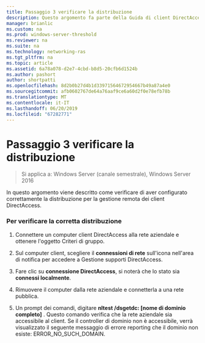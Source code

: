 ```yaml
---
title: Passaggio 3 verificare la distribuzione
description: Questo argomento fa parte della Guida di client DirectAccess di gestire in remoto in Windows Server 2016.
manager: brianlic
ms.custom: na
ms.prod: windows-server-threshold
ms.reviewer: na
ms.suite: na
ms.technology: networking-ras
ms.tgt_pltfrm: na
ms.topic: article
ms.assetid: 6a78a078-d2e7-4cbd-b8d5-20cfb6d1524b
ms.author: pashort
author: shortpatti
ms.openlocfilehash: 8d2b0b27d4b1d33971564672954667b49a87a4e0
ms.sourcegitcommit: afb0602767de64a76aaf9ce6a60d2f0e78efb78b
ms.translationtype: MT
ms.contentlocale: it-IT
ms.lasthandoff: 06/20/2019
ms.locfileid: "67282771"
---
```

# <a name="step-3-verify-the-deployment"></a>Passaggio 3 verificare la distribuzione

>Si applica a: Windows Server (canale semestrale), Windows Server 2016

In questo argomento viene descritto come verificare di aver configurato correttamente la distribuzione per la gestione remota dei client DirectAccess.  
  
### <a name="to-verify-proper-deployment"></a>Per verificare la corretta distribuzione  
  
1.  Connettere un computer client DirectAccess alla rete aziendale e ottenere l'oggetto Criteri di gruppo.  
  
2.  Sul computer client, scegliere il **connessioni di rete** sull'icona nell'area di notifica per accedere a Gestione supporti DirectAccess.  
  
3.  Fare clic su **connessione DirectAccess**, si noterà che lo stato sia **connessi localmente**.  
  
4.  Rimuovere il computer dalla rete aziendale e connetterla a una rete pubblica.  
  
5.  Un prompt dei comandi, digitare **nltest /dsgetdc: [nome di dominio completo]** . Questo comando verifica che la rete aziendale sia accessibile al client. Se il controller di dominio non è accessibile, verrà visualizzato il seguente messaggio di errore reporting che il dominio non esiste: ERROR_NO_SUCH_DOMAIN.  
  


